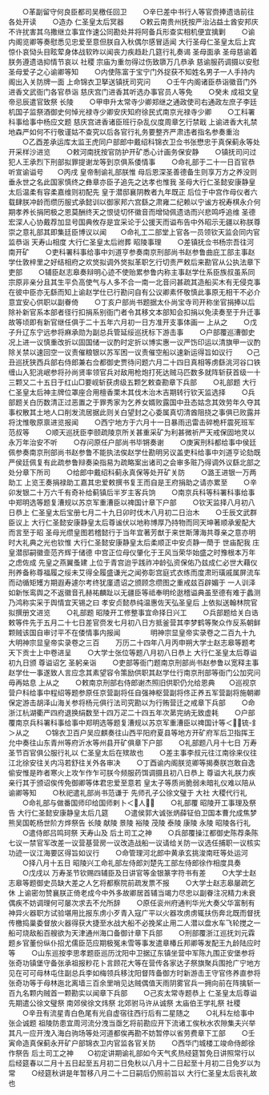 <!-- { "loadSidebar": true } -->
　　○革副留守何良臣都司吴檄任回卫
　　○辛巳差中书行人等官赍捧遗诰前往各处开读
　　○造办  仁圣皇太后冥器
　　○敕云南贵州抚按严治沾益土酋安邦庆不许扰害其乌撒继立事宜作速公同勘处并将阿备兵形查实相机便宜擒剿
　　○谕内阁览卿等奏慰悉见忠爱至意但朕自入秋偶尔感冒适闻  大行圣母仁圣皇太后上宾惊仆哀恸头目眩荤身体战软昨以闻丧力疾趋赴几筵行礼奏谒  圣母面承  圣母慈谕着朕务遵遗诰抑情节哀以  社稷  宗庙为重勿得过伤致隳万几恭承  慈谕服药调摄以安慰  圣母爱子之心谕卿等知
　　○内使陈富于宝宁门外捉获不知姓名男子一人手持内阁出入关防牌一面  上命锦衣卫拏送镇抚司究问
　　○壬午内阁诸臣恭诣徽音门外进香文武衙门各官恭诣  慈庆宫门进香其听选办事官员人等免
　　○癸未  成祖文皇帝忌辰遣官致祭  长陵
　　○甲申升太常寺少卿郑继之通政使司右通政左庶子李廷机国子监祭酒御史何悼光禄寺少卿安庆知府徐民式南京光禄寺少卿
　　○工科署科事给事中杨应文题  慈庆宫进香诸臣班行杂乱仪度周章乞行禁戢  上谕进香大礼禁地森严如何不行敬谨姑不查究以后各官行礼务要整齐严肃违者指名参奏重治
　　○乙酉差承运库太监王虎同户部郎中戴绍科锦衣卫佥书张懋忠于真保蓟永等处开采样沙进览
　　○敕河南抚按官防护开矿悉心计画务保安静
　　○镇抚司问过犯人王承烈下刑部拟罪提谢龙等到京俱系倭情事
　　○命礼部于二十一日百官恭听宣谕谥号　　○丙戌  皇帝制谕礼部朕惟  母后恩深圣善德备生则享万方之养没则垂永世之名此国家慎终之彝章亦臣子追先之达孝也惟我  圣母大行仁圣懿安康静皇太后温柔有容柔嘉维则初配先  皇于潜邸襄阴教者九年既正  后位于中宫作母仪者六载肆朕冲龄而缵历服式承懿训以御家邦六宫繇之肃雍二纪赖以宁谧方祝寿棋永介何期孝养长捐罔极之恩莫酬终天之恨徒切怀徽音而增恸佩遗诰而兴悲鸣呼追维  圣德宏深人心协戴荐加显号国典攸存是宜采论于公援天而谥布告中外昭示无疆以称朕尊崇之意礼部其即集廷臣博议以闻　　○命礼工二部堂上官各一员领钦天监会同内官监恭诣  天寿山相度  大行仁圣皇太后祔葬  昭陵事理
　　○差镇抚佥书杨宗吾往河南开矿
　　○吏科署科事给事中刘道亨参奏南京刑部尚书赵参鲁曲庇工部主事赵学仕敦梓里之好结相府之欢焂拟调外焂拟革职乞行切责严敕后来勘官从公执法章下吏部
　　○辅臣赵志皋奏辩明心迹不使贻累参鲁内称主事赵学仕系臣族叔虽系同宗原非亲分且其生平负高使气与人多不合一南一北音问甚疏其造船买木有无侵克事在彼中臣亦无繇而知上谕赵学仕已行勘问自有公议卿素怀敬慎此事原无相干不必介意宜安心供职以副眷倚
　　○丁亥户部尚书题据太仆尚宝寺司开称坐官捐捧以后除补新官系本部者径行扣捐系别衙门者令其移文本部知会扣捐以免渎奏至于升迁事故等顷即有新官继任俱于二十五年六月初一日方准开支事体画一  上从之
　　○戊子升辽东宁远参将麻承勋为副总兵管延绥巡抚标下游击事
　　○户部覆巡漕御史况上进一议慎重改折以固国储一议酌时定折以博实惠一议严饬印运以清旗甲一议酌除关禁以速回空一议责催粮银以苏军困一议责催空船以速新运得旨如议行　　○己丑巡抚狭西兵部右侍郎兼右佥都御史贾待问题六月二十四日真相等虏繇洮河谷口铁缠山入犯洮岷参将孙尚贤率领官兵对敌用枪炮打死达贼马匹数多就阵斩获首级一十三颗又二十五日于红山□要岘斩获虏级五颗乞敕查勘章下兵部
　　○礼部题  大行仁圣皇太后神主牌位罩座合用檀香栗木其伐木治木吉期转行钦天监选择
　　○兵部题关白历数清正过恶置之于罪秀家为乞养女婿败露国中丑态姑念其效劳年久夺其事权散其土地人口削发流居据此则关白望封之心委属真切清酋阻挠之事俱已败露并将沈惟敬原禀进览报闻
　　○西宁地方于六月十一日暴雨迅雷击碎桅杆震死班军范叔等
　　○顺天巡抚臣李颐疏陵京所关甚重采矿为利甚微祈严天戒保固地灵以永万年治安不听
　　○存问原任户部尚书毕锵奏谢
　　○庚寅刑科都给事中侯廷佩参奏南京刑部尚书赵参鲁不能执法俟赵学仕勘明另议盖吏科给事中刘道亨论劾既严侯廷佩复有此疏参鲁辩奏染指易为疏略案出诸司之会审多赃乃得调外议繇北部之处分章下所司
　　○给郎中戴绍科蓟永真保等处开矿关防
　　○潞王进银一万两助工  上览王奏捐禄助工嘉其忠爱敕撰书复王而自是王府捐助之请亦累至
　　○辛卯发银二十万六千有奇补给蓟镇后半岁主客兵饷
　　○南京兵科等科署科事给事中郑明选等题复漕规以苏京军重漕臣以禆国计章下户部
　　○钦天监择八月初八日恭上  仁圣皇太后宝册七月二十九日卯时伐木八月初二日治木
　　○壬辰文武群臣议上  大行仁圣懿安康静皇太后尊谧伏以地称博厚乃持物而同天坤著顺承爰配大而言至于昭  圣母光缵皇图若稽懿行于当年宜著芳猷于来世斯薄海共尊亲之意亦明时大礼典之光也钦惟  大行仁圣懿安康静皇太后柔顺正中安贞静一蕳于  世庙配我  庄皇潜邸嗣徽壸范齐辉于储德  中宫正位母仪肇化于王风当荣华始盛之时豫根本万年之虑佐成  先皇之燕翼蚤建  上位于青宫迨乎践祚冲龄弘资保佑乃兹成仁必世大藉仪刑养备称尊福履之绥未艾得全履盛谦光之闻弥彰宫庭式衣练而度肃珩璜戚属屏流车而动循矩矱方期遐寿遽尔考终犹廑遗诏之颁顾念缵图之重戒兹百辟媚于  一人训泽如新怅鸾舆之不返徽音孔赫祐麟趾以无疆臣等祗奉明纶逖稽谥典虽至德有难于蠡测乃鸿称实采于舆情宜天锡之曰  孝安贞懿恭纯温惠佐天弘圣皇后  上依拟送翰林院官拟撰册文进览
　　○礼部题  昭陵开工修整事宜命择日兴工
　　○兵部题给关白诰敕等件先于五月二十七日差官赍发七月初八日方抵釜营其李梦鹤等聚众作反系朝鲜颗贼该国自审讨平不在倭情事内报闻
　　　　明神宗显皇帝实录卷之二百九十九
大明神宗显皇帝实录卷之三百
　　万历二十四年八月丙申朔大学士赵志皋等题考天下贡士上中卷进呈
　　○大学士张位等题八月初八日恭上  大行仁圣皇太后尊谥初九日颁  尊谥诏乞  圣躬亲诣
　　○吏部等衙门题南京刑部尚书赵参鲁以宽释主事赵学仕一事遂致人言应念其素望容令策励供职其赵学仕行南京刑部等衙门公加究问毋再姑息  上从之
　　○敕南京刑部右侍郎谢杰照旧供职仍允给恩典　　○巡视京营户科给事中程绍等题参原任京营副将任自强神枢营副将佟正养五军营副将施朝卿保定游击胡泽山海关参将杨元俱行法司究勘以为行贿营迁之戒章下兵部
　　○命浙江杭湖衢严四府退换绢数至十四万疋二十四五年次苐完纳无致虚耗
　　○户部覆南京兵科署科事给事中郑明选等题复漕规以苏京军重漕臣以禆国计等＜锍-釒＞从之
　　○锦衣卫百户吴应麒奏往山西平阳府夏县等地方开矿府军后卫指挥王允中奏往山东青州等府沂水等州县开矿俱章下户部
　　○礼部题八月十七日  万寿圣节百官俱公服行礼以  仁圣皇太后在殡故也
　　○差主事李叔元往江南徐来仪往江北徐安往关内冯若舒往关外各审决
　　○丁酉谕内阁朕览卿等揭奏朕岂敢自逸偷安惟是昨者寒火上攻乍作乍可朕今频服药饵调摄且初八日恭上  尊谥大礼朕力疾亲行其于颁诏俟传免御卿等体君忠爱至意若  皇太子等质尚脆弱未暗礼仪难以陪从谕卿等知
　　○秋祀遣礼部尚书范谦于  先师孔子公徐文璧于  大社  大稷代行礼
　　○命礼部与做番国师印给国师剌卜＜人＞
　　○礼部覆  昭陵开工事理及祭告  大行仁圣懿安康静皇太后几筵
　　○遣侯郭大诚张炳薛钲伯卫国本曹允成焦梦熊吴国乾杨世阶方烨祭告  长陵  献陵  景陵  裕陵  茂陵  泰陵  康陵  永陵  昭陵各行礼
　　○遣侍郎吕鸣珂祭  天寿山及  后土司工之神
　　○兵部覆操江都御史陈荐条陈七议一禁官军改差一议营基营房一议改造战船一议请给关防一议选任捕职一议核实功迹一议江海要区得旨如议行
　　○命管理河北郎中黄承玄挑浚南旺等处运河
　　○择八月十五日  昭陵兴工命礼部左侍郎刘楚先工部左侍郎徐作相度具奏
　　○戊戌以  万寿圣节钦赐四辅臣及日讲官等金银篆字符书有差
　　○大学士赵志皋等题御史员缺大差之人乞将都察院前疏发票不报
　　○大学士赵志皋屡疏乞休  上谕密勿赞襄朕正倚老成今中外多故卿居首辅当竭力尽忠以副眷注况精力未衰偶疾不妨调理何可屡次求去不允所辞
　　○原任衮州府通判华光大奏父华富制有神异火器职方试验堪用比报东虏小歹青入寇广平以火器攻虏虏辄扶伤奔北既而督抚传檄捣巢委督放火器得获大捷至水战大船不必挽桨止用二人潜以盘水车飞轮搅之一船可烧敌船百艘欲为天津通州海口备御计章下兵部
　　○刑部覆浙江巡抚刘元霖题乡官董份纵仆招尤儒臣范应期极冤未雪等事发遣章椿丘邦卿等发配王九龄陆应时等
　　○山东巡按李思孝题臣巡历沈阳中卫据辽东镇坐营中军陈九围正安堡参将张奇功镇堡守备张承祖报粆花卜言顾花大等在营传各家达子祭旗聚兵围抢广宁地方见在可可母林屯住副总兵李如梅领兵移沈阳督阵备御方时新游击王守官佟养直参将张奇功等于母林迤北离墙三百余里哨见达贼偶值天雨阴雾官兵一拥向前在阵擒斩一百九名颗内贼首一颗勘实以闻章下兵部
　　○己亥太常寺题恭上  仁圣皇太后尊谥先期遣公徐文璧祭  南郊侯徐文炜祭  北郊驸马许从诚祭  太庙伯王学礼祭  社稷
　　○辛丑有流星青白色尾有光自虚宿往西行后有二星随之
　　○礼科左给事中张企诚题  祖陵防患宜周河流分洩当亟乞将前勘应开下流诸工俟秋水农隙集夫兴举其凡一应开洩入海白驹场等处河道都俟再勘不妨暂停以省劳费章下工部
　　○壬寅命造真保蓟永开矿户部锦衣卫内官监各官关防
　　○西华门城楼工竣命侍郎徐作祭告  后土司工之神　　○初定讲期谕礼部如今天气炙热经筵暂免日讲照常行以后经筵春以二月十五日起至五月初二日免秋以八月十二日起至十月初二日免岁以为常
　　○经筵秋讲是年暂移八月二十二日嗣后仍照前旨以  大行仁圣皇太后丧礼故也
